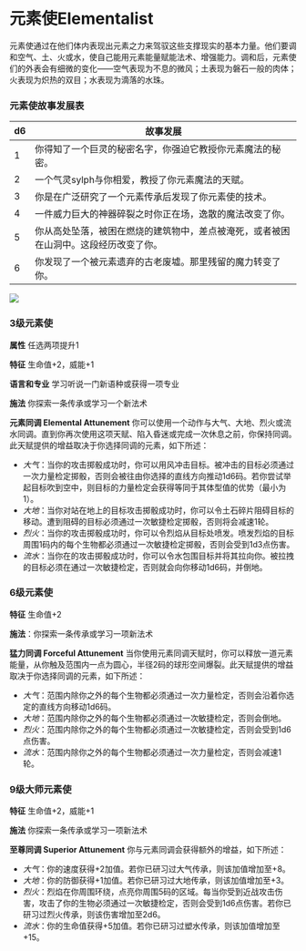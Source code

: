 # 元素使Elementalist

元素使通过在他们体内表现出元素之力来驾驭这些支撑现实的基本力量。他们要调和空气、土、火或水，使自己能用元素能量赋能法术、增强能力。调和后，元素使们的外表会有细微的变化——空气表现为不息的微风；土表现为磐石一般的肉体；火表现为炽热的双目；水表现为滴落的水珠。

### 元素使故事发展表

<table>
<thead>
<tr class="header">
<th>d6</th>
<th>故事发展</th>
</tr>
</thead>
<tbody>
<tr class="odd">
<td>1</td>
<td>你得知了一个巨灵的秘密名字，你强迫它教授你元素魔法的秘密。</td>
</tr>
<tr class="even">
<td>2</td>
<td>一个气灵sylph与你相爱，教授了你元素魔法的天赋。</td>
</tr>
<tr class="odd">
<td>3</td>
<td>你是在广泛研究了一个元素传承后发现了你元素使的技术。</td>
</tr>
<tr class="even">
<td>4</td>
<td>一件威力巨大的神器碎裂之时你正在场，逸散的魔法改变了你。</td>
</tr>
<tr class="odd">
<td>5</td>
<td>你从高处坠落，被困在燃烧的建筑物中，差点被淹死，或者被困在山洞中。这段经历改变了你。</td>
</tr>
<tr class="even">
<td>6</td>
<td>你发现了一个被元素遗弃的古老废墟。那里残留的魔力转变了你。</td>
</tr>
</tbody>
</table>

![](https://sdlpic.oss-cn-beijing.aliyuncs.com/pic/%E5%85%83%E7%B4%A0%E4%BD%BF.PNG)

### 3级元素使

**属性** 任选两项提升1

**特征** 生命值+2，威能+1

**语言和专业** 学习听说一门新语种或获得一项专业

**施法** 你探索一条传承或学习一个新法术

**元素同调 Elemental Attunement**
你可以使用一个动作与大气、大地、烈火或流水同调。直到你再次使用这项天赋、陷入昏迷或完成一次休息之前，你保持同调。此天赋提供的增益取决于你选择同调的元素，如下所述：

-   *大气*：当你的攻击掷骰成功时，你可以用风冲击目标。被冲击的目标必须通过一次力量检定掷骰，否则会被往由你选择的直线方向推动1d6码。若你尝试举起目标吹到空中，则目标的力量检定会获得等同于其体型值的优势（最小为1）。
-   *大地*：当你对站在地上的目标攻击掷骰成功时，你可以令土石碎片阻碍目标的移动。遭到阻碍的目标必须通过一次敏捷检定掷骰，否则将会减速1轮。
-   *烈火*：当你的攻击掷骰成功时，你可以令烈焰从目标处喷发。喷发烈焰的目标周围1码内的每个生物都必须通过一次敏捷检定掷骰，否则会受到1d3点伤害。
-   *流水*：当你在的攻击掷骰成功时，你可以令水包围目标并将其拉向你。被拉拽的目标必须在通过一次敏捷检定，否则就会向你移动1d6码，并倒地。

### 6级元素使

**特征** 生命值+2

**施法**：你探索一条传承或学习一项新法术

**猛力同调 Forceful Attunement**
当你使用元素同调天赋时，你可以释放一道元素能量，从你触及范围内一点为圆心，半径2码的球形空间爆裂。此天赋提供的增益取决于你选择同调的元素，如下所述：

-   *大气*：范围内除你之外的每个生物都必须通过一次力量检定，否则会沿着你选定的直线方向移动1d6码。
-   *大地*：范围内除你之外的每个生物都必须通过一次敏捷检定，否则会倒地。
-   *烈火*：范围内除你之外的每个生物都必须通过一次敏捷检定，否则会受到1d6点伤害。
-   *流水*：范围内除你之外的每个生物都必须通过一次力量检定，否则会减速1轮。

### 9级大师元素使

**特征** 生命值+2，威能+1

**施法** 你探索一条传承或学习一项新法术

**至尊同调 Superior Attunement**
你与元素同调会获得额外的增益，如下所述：

-   *大气*：你的速度获得+2加值。若你已研习过大气传承，则该加值增加至+8。
-   *大地*：你的防御获得+1加值。若你已研习过大地传承，则该加值增加至+3。
-   *烈火*：烈焰在你周围环绕，点亮你周围5码的区域。每当你受到近战攻击伤害，攻击了你的生物必须通过一次敏捷检定，否则会受到1d6点伤害。若你已研习过烈火传承，则该伤害增加至2d6。
-   *流水*：你的生命值获得+5加值。若你已研习过塑水传承，则该加值增加至+15。
